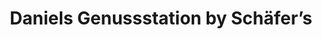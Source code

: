 ---
title: "Daniels Genussstation by Schäfer’s"
url: /bitterfeld-wolfen/daniels-genussstation-by-schaefers/
shop: Bäckerei
---